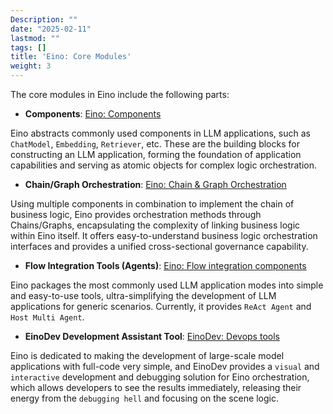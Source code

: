 ```yaml
---
Description: ""
date: "2025-02-11"
lastmod: ""
tags: []
title: 'Eino: Core Modules'
weight: 3
---
```


The core modules in Eino include the following parts:

- **Components**: [Eino: Components](/docs/eino/core_modules/components)

Eino abstracts commonly used components in LLM applications, such as `ChatModel`, `Embedding`, `Retriever`, etc. These are the building blocks for constructing an LLM application, forming the foundation of application capabilities and serving as atomic objects for complex logic orchestration.

- **Chain/Graph Orchestration**: [Eino: Chain & Graph Orchestration](/docs/eino/core_modules/chain_and_graph_orchestration)

Using multiple components in combination to implement the chain of business logic, Eino provides orchestration methods through Chains/Graphs, encapsulating the complexity of linking business logic within Eino itself. It offers easy-to-understand business logic orchestration interfaces and provides a unified cross-sectional governance capability.

- **Flow Integration Tools (Agents)**: [Eino: Flow integration components](/docs/eino/core_modules/flow_integration_components)

Eino packages the most commonly used LLM application modes into simple and easy-to-use tools, ultra-simplifying the development of LLM applications for generic scenarios. Currently, it provides `ReAct Agent` and `Host Multi Agent`.

- **EinoDev Development Assistant Tool**: [EinoDev: Devops tools](/docs/eino/core_modules/devops)

Eino is dedicated to making the development of large-scale model applications with full-code very simple, and EinoDev provides a `visual` and `interactive` development and debugging solution for Eino orchestration, which allows developers to see the results immediately, releasing their energy from the `debugging hell` and focusing on the scene logic.

